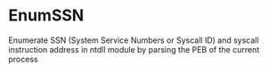 # EnumSSN
 Enumerate SSN (System Service Numbers or Syscall ID) and syscall instruction address in ntdll module by parsing the PEB of the current process
